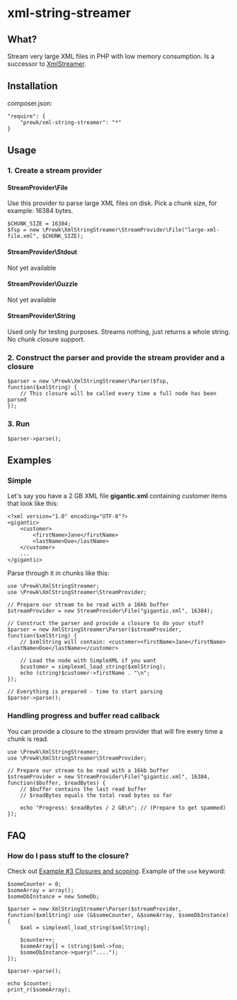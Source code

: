 xml-string-streamer
===================

What?
-----
Stream very large XML files in PHP with low memory consumption. Is a successor to [XmlStreamer](https://github.com/prewk/XmlStreamer).

Installation
------------

composer.json:
    
    "require": {
        "prewk/xml-string-streamer": "*"
    }

Usage
-----

### 1. Create a stream provider

#### StreamProvider\File

Use this provider to parse large XML files on disk. Pick a chunk size, for example: 16384 bytes.

    $CHUNK_SIZE = 16384;
    $fsp = new \Prewk\XmlStringStreamer\StreamProvider\File("large-xml-file.xml", $CHUNK_SIZE);

#### StreamProvider\Stdout

Not yet available

#### StreamProvider\Guzzle

Not yet available

#### StreamProvider\String

Used only for testing purposes. Streams nothing, just returns a whole string. No chunk closure support.

### 2. Construct the parser and provide the stream provider and a closure

    $parser = new \Prewk\XmlStringStreamer\Parser($fsp, function($xmlString) {
        // This closure will be called every time a full node has been parsed
    });

### 3. Run

    $parser->parse();

Examples
--------

### Simple
Let's say you have a 2 GB XML file __gigantic.xml__ containing customer items that look like this:

    <?xml version="1.0" encoding="UTF-8"?>
    <gigantic>
        <customer>
            <firstName>Jane</firstName>
            <lastName>Doe</lastName>
        </customer>
        ...
    </gigantic>

Parse through it in chunks like this:

    use \Prewk\XmlStringStreamer;
    use \Prewk\XmlStringStreamer\StreamProvider;
    
    // Prepare our stream to be read with a 16kb buffer
    $streamProvider = new StreamProvider\File("gigantic.xml", 16384);

    // Construct the parser and provide a closure to do your stuff
    $parser = new XmlStringStreamer\Parser($streamProvider, function($xmlString) {
        // $xmlString will contain: <customer><firstName>Jane</firstName><lastName>Doe</lastName></customer>
    
        // Load the node with SimpleXML if you want
        $customer = simplexml_load_string($xmlString);
        echo (string)$customer->firstName . "\n";
    });

    // Everything is prepared - time to start parsing
    $parser->parse();

### Handling progress and buffer read callback

You can provide a closure to the stream provider that will fire every time a chunk is read.

    use \Prewk\XmlStringStreamer;
    use \Prewk\XmlStringStreamer\StreamProvider;
    
    // Prepare our stream to be read with a 16kb buffer
    $streamProvider = new StreamProvider\File("gigantic.xml", 16384, function($buffer, $readBytes) {
        // $buffer contains the last read buffer
        // $readBytes equals the total read bytes so far

        echo "Progress: $readBytes / 2 GB\n"; // (Prepare to get spammed)
    });

FAQ
---

### How do I pass stuff to the closure?
    
Check out [Example #3 Closures and scoping](http://www.php.net/manual/en/functions.anonymous.php). Example of the `use` keyword:

    $someCounter = 0;
    $someArray = array();
    $someDbInstance = new SomeDb;

    $parser = new XmlStringStreamer\Parser($streamProvider, function($xmlString) use (&$someCounter, &$someArray, $someDbInstance) {
        $xml = simplexml_load_string($xmlString);

        $counter++;
        $someArray[] = (string)$xml->foo;
        $someDbInstance->query("....");
    });

    $parser->parse();

    echo $counter;
    print_r($someArray);
